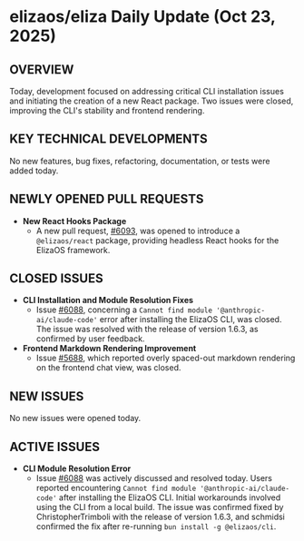 # elizaos/eliza Daily Update (Oct 23, 2025)
## OVERVIEW 
Today, development focused on addressing critical CLI installation issues and initiating the creation of a new React package. Two issues were closed, improving the CLI's stability and frontend rendering.

## KEY TECHNICAL DEVELOPMENTS

No new features, bug fixes, refactoring, documentation, or tests were added today.

## NEWLY OPENED PULL REQUESTS
*   **New React Hooks Package**
    *   A new pull request, [#6093](https://github.com/elizaos/eliza/pull/6093), was opened to introduce a `@elizaos/react` package, providing headless React hooks for the ElizaOS framework.

## CLOSED ISSUES

*   **CLI Installation and Module Resolution Fixes**
    *   Issue [#6088](https://github.com/elizaos/eliza/issues/6088), concerning a `Cannot find module '@anthropic-ai/claude-code'` error after installing the ElizaOS CLI, was closed. The issue was resolved with the release of version 1.6.3, as confirmed by user feedback.
*   **Frontend Markdown Rendering Improvement**
    *   Issue [#5688](https://github.com/elizaos/eliza/issues/5688), which reported overly spaced-out markdown rendering on the frontend chat view, was closed.

## NEW ISSUES

No new issues were opened today.

## ACTIVE ISSUES

*   **CLI Module Resolution Error**
    *   Issue [#6088](https://github.com/elizaos/eliza/issues/6088) was actively discussed and resolved today. Users reported encountering `Cannot find module '@anthropic-ai/claude-code'` after installing the ElizaOS CLI. Initial workarounds involved using the CLI from a local build. The issue was confirmed fixed by ChristopherTrimboli with the release of version 1.6.3, and schmidsi confirmed the fix after re-running `bun install -g @elizaos/cli`.